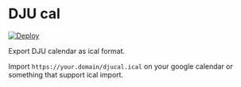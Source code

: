 DJU cal
=======

[![Deploy](https://www.herokucdn.com/deploy/button.svg)](https://heroku.com/deploy)

Export DJU calendar as ical format.

Import `https://your.domain/djucal.ical` on your google calendar or something that support ical import.